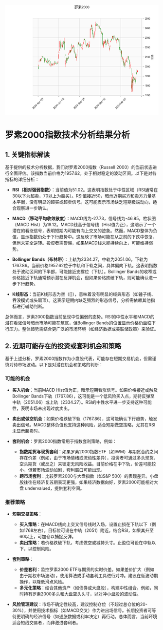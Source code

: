 ![图](RTY.png)

# 罗素2000指数技术分析结果分析

## 1. 关键指标解读
基于提供的技术分析数据，我们对罗素2000指数（Russell 2000）的当前状态进行全面评估。该指数当前价格为1957.62，处于相对稳定的波动区间。以下是对各指标的详细分析：

- **RSI（相对强弱指数）**：当前值为51.02。这表明指数处于中性区域（RSI通常在30以下为超卖，70以上为超买）。RSI值接近50，暗示近期买方和卖方力量基本平衡，没有明显的超买或超卖信号。这可能表示市场缺乏短期极端动向，适合观察进一步确认。

- **MACD（移动平均收敛散度）**：MACD线为-27.73，信号线为-46.85，柱状图（MACD Hist）为19.12。MACD线高于信号线（Hist值为正），这暗示了一个潜在的看涨信号，表明短期内可能有向上交叉的迹象。然而，MACD整体为负值，显示指数仍处于下行趋势中。这反映了市场可能在从之前的下跌中恢复，但尚未完全逆转。投资者需警惕，如果MACD线未能持续向上，可能维持弱势。

- **Bollinger Bands（布林带）**：上轨为2334.27，中轨为2051.06，下轨为1767.86。当前价格1957.62位于中轨和下轨之间，具体偏向下轨。这表明指数处于波动区间的下半部，可能接近支撑位（下轨）。Bollinger Bands的收窄或价格接近下轨通常预示潜在反弹机会，但如果价格跌破下轨，则可能确认进一步下行趋势。

- **K线形态**：当前K线形态为空（[]），意味着没有明显的经典形态（如锤子线、吞没模式或头肩顶）。这表示短期内缺乏强烈的形态信号，分析需依赖其他指标进行辅助判断。

总体而言，罗素2000指数当前呈现中性偏弱的态势。RSI的中性水平和MACD的潜在看涨信号暗示市场可能在筑底，但Bollinger Bands的位置显示价格仍面临下行压力。整体趋势需结合更广泛的市场环境（如经济数据或美联储政策）来验证。

## 2. 近期可能存在的投资或套利机会和策略
基于上述分析，罗素2000指数作为小盘股代表，可能存在短期交易机会，但需谨慎对待市场波动。以下是对潜在机会和策略的判断：

### 可能的机会
- **买入机会**：当前MACD Hist值为正，暗示短期看涨信号。如果价格接近或触及Bollinger Bands下轨（1767.86），这可能是一个低风险买入点，期待反弹至中轨（2051.06）或上轨（2334.27）。RSI的中性水平进一步支持这种可能性，表明市场未出现过度卖出。
  
- **卖出或做空机会**：如果价格跌破下轨（1767.86），这可能确认下行趋势，触发卖出信号。MACD整体负值也支持这种风险，适合短期做空策略，尤其在RSI未显示超卖时。

- **套利机会**：罗素2000指数常用于指数套利策略，例如：
  - **指数期货与现货套利**：如果罗素2000指数ETF（如IWM）与期货合约之间存在价差（例如，由于市场情绪或流动性差异），投资者可通过多头现货、空头期货（或反之）来锁定无风险收益。目前价格在中下轨，价差可能较小，但若市场波动加剧，套利窗口可能出现。
  - **跨市场套利**：比较罗素2000与大盘指数（如S&P 500）的表现差异。小盘股往往在经济复苏期表现更强，如果经济数据向好，罗素2000可能相对大盘 undervalued，提供套利空间。

### 推荐策略
- **短期交易策略**：
  - **买入策略**：在MACD线向上交叉信号线时入场，设置止损在下轨以下（例如1768左右）。目标位可设在中轨（2051）附近。结合RSI，如果其升至60以上，可加仓以捕捉反弹。
  - **卖出策略**：若价格跌破下轨，考虑做空或减持头寸。止盈位可设在中轨以下，以控制风险。
  
- **套利策略**：
  - **价差套利**：监控罗素2000 ETF与期货的实时价差。如果差价扩大（例如由于期权市场波动），使用算法或手动套利工具进行对冲。建议在低波动期操作，以降低滑点风险。
  - **多元化策略**：结合其他资产（如债券或大盘股），构建中性组合。例如，同时持有罗素2000多头和大盘空头头寸，以对冲小盘股的波动性。

- **风险管理建议**：市场不确定性较高，建议控制仓位（不超过总仓位的20-30%），并使用技术指标（如MACD交叉）作为进出场信号。长期投资者可等待更明确的经济信号（如通胀数据或利率决定）再行动。总体而言，当前环境适合短线交易者，而非激进套利者。